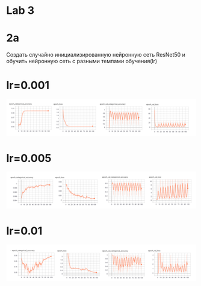 
# Lab 3  

# 2a 
Создать случайно инициализированную нейронную сеть ResNet50 и обучить нейронную сеть с разными темпами обучения(lr)
# lr=0.001
![lr=0.001](2a_1.png)
# lr=0.005 
![lr=0.005](2a_2.png)
# lr=0.01 
![lr=0.01](2a_3.png)

